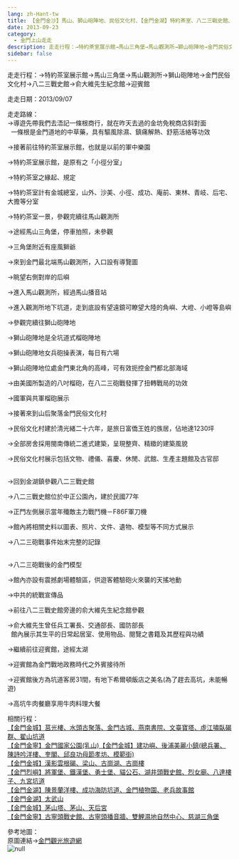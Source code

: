 ```yaml
---
lang: zh-Hant-tw
title: 【金門金沙】馬山、獅山砲陣地、民俗文化村、【金門金湖】特約茶室、八二三戰史館、俞大維紀念館、迎賓館
date: 2013-09-23
category: 
  - 金門上山走走
description: 走走行程：→特約茶室展示館→馬山三角堡→馬山觀測所→獅山砲陣地→金門民俗文化村→八二三戰史館→俞大維先生紀念館→迎賓館
sidebar: false
---
```


走走行程：→特約茶室展示館→馬山三角堡→馬山觀測所→獅山砲陣地→金門民俗文化村→八二三戰史館→俞大維先生紀念館→迎賓館

走走日期：2013/09/07

走走路線：  
→導遊先帶我們去浯記一條根商行，就在昨天去過的金坊免稅商店斜對面  
  一條根是金門道地的中草藥，具有驅風除濕、鎮痛解熱、舒筋活絡等功效  
[](http://photo.xuite.net/_pic/shiun101/8463936/345093351.jpg/redir)

→接著前往特約茶室展示館，也就是以前的軍中樂園  
[](http://photo.xuite.net/_pic/shiun101/8463936/345094195.jpg/redir)

→特約茶室展示館，是原有之「小徑分室」  
[](http://photo.xuite.net/_pic/shiun101/8463936/345094949.jpg/redir)

→特約茶室之緣起、規定  
[](http://photo.xuite.net/_pic/shiun101/8463936/345095599.jpg/redir)

→特約茶室計有金城總室，山外、沙美、小徑、成功、庵前、東林、青岐、后宅、大擔等分室  
[](http://photo.xuite.net/_pic/shiun101/8463936/345096233.jpg/redir)

→特約茶室一景，參觀完續往馬山觀測所  
[](http://photo.xuite.net/_pic/shiun101/8463936/345096866.jpg/redir)

→途經馬山三角堡，停車拍照，未參觀  
[](http://photo.xuite.net/_pic/shiun101/8463936/345098756.jpg/redir)

→三角堡附近有座風獅爺  
[](http://photo.xuite.net/_pic/shiun101/8463936/345099536.jpg/redir)

→來到金門最北端馬山觀測所，入口設有導覽圖  
[](http://photo.xuite.net/_pic/shiun101/8463936/345100337.jpg/redir)

→眺望右側對岸的后嶼  
[](http://photo.xuite.net/_pic/shiun101/8463936/345102305.jpg/redir)

→進入馬山觀測所，經過馬山播音站  
[](http://photo.xuite.net/_pic/shiun101/8463936/345101063.jpg/redir)

→進入觀測所地下坑道，走到底設有望遠鏡可瞭望大陸的角嶼、大嶝、小嶝等島嶼  
[](http://photo.xuite.net/_pic/shiun101/8463936/345101794.jpg/redir)

→參觀完續往獅山砲陣地  
[](http://photo.xuite.net/_pic/shiun101/8463936/345103025.jpg/redir)

→獅山砲陣地是全坑道式榴砲陣地  
[](http://photo.xuite.net/_pic/shiun101/8463936/345103678.jpg/redir)

→獅山砲陣地女兵砲操表演，每日有六場  
[](http://photo.xuite.net/_pic/shiun101/8463936/345104399.jpg/redir)

→獅山砲陣地位處金門東北角的高峰，可有效扼控金門都北部海域  
[](http://photo.xuite.net/_pic/shiun101/8463936/345105118.jpg/redir)

→由美國所製造的八吋榴砲，在八二三砲戰發揮了扭轉戰局的功效  
[](http://photo.xuite.net/_pic/shiun101/8463936/345106409.jpg/redir)

→國軍與共軍榴砲展示  
[](http://photo.xuite.net/_pic/shiun101/8463936/345107430.jpg/redir)

→接著來到山后聚落金門民俗文化村  
[](http://photo.xuite.net/_pic/shiun101/8463936/345108927.jpg/redir)

→民俗文化村建於清光緒二十六年，是旅日富僑王姓的族居，佔地達1230坪  
[](http://photo.xuite.net/_pic/shiun101/8463936/345110038.jpg/redir)

→全部房舍採用閩南傳統二進式建築，呈現整齊、精緻的建築風貌  
[](http://photo.xuite.net/_pic/shiun101/8463936/345111203.jpg/redir)

→民俗文化村展示包括文物、禮儀、喜慶、休閒、武館、生產主題館及古官邸  
[](http://photo.xuite.net/_pic/shiun101/8463936/345112005.jpg/redir)  
[](http://photo.xuite.net/_pic/shiun101/8463936/345112794.jpg/redir)

→回到金湖鎮參觀八二三戰史館  
[](http://photo.xuite.net/_pic/shiun101/8463936/345114064.jpg/redir)

→八二三戰史館位於中正公園內，建於民國77年  
[](http://photo.xuite.net/_pic/shiun101/8463936/345114803.jpg/redir)

→正門左側展示當年殲敵主力戰鬥機－F86F軍刀機  
[](http://photo.xuite.net/_pic/shiun101/8463936/345115464.jpg/redir)

→館內將相關史料以圖表、照片、文件、遺物、模型等不同方式展示  
[](http://photo.xuite.net/_pic/shiun101/8463936/345116940.jpg/redir)

→八二三砲戰事件始末完整的記錄  
[](http://photo.xuite.net/_pic/shiun101/8463936/345118620.jpg/redir)  
[](http://photo.xuite.net/_pic/shiun101/8463936/345119600.jpg/redir)

→八二三砲戰後的金門模型  
[](http://photo.xuite.net/_pic/shiun101/8463936/345120667.jpg/redir)

→館內亦設有震撼劇場體驗區，供遊客體驗砲火來襲的天搖地動  
[](http://photo.xuite.net/_pic/shiun101/8463936/345121603.jpg/redir)

→中共的統戰宣傳品  
[](http://photo.xuite.net/_pic/shiun101/8463936/345122381.jpg/redir)

→前往八二三戰史館旁邊的俞大維先生紀念館參觀  
[](http://photo.xuite.net/_pic/shiun101/8463936/345113461.jpg/redir)

→俞大維先生曾任兵工署長、交通部長、國防部長  
  館內展示其生平的日常起居室、使用物品、閱覽之書籍及其歷程與功績  
[](http://photo.xuite.net/_pic/shiun101/8463936/345122998.jpg/redir)

→繼續前往迎賓館，途經太湖  
[](http://photo.xuite.net/_pic/shiun101/8463936/345123597.jpg/redir)

→迎賓館為金門戰地政務時代之外賓接待所  
[](http://photo.xuite.net/_pic/shiun101/8463936/345124857.jpg/redir)

→迎賓館後方為坑道客房31間，有地下希爾頓飯店之美名(為了趕去高坑，未能暢遊)  
[](http://photo.xuite.net/_pic/shiun101/8463936/345125528.jpg/redir)

→高坑牛肉餐廳享用牛肉料理大餐

相關行程：  
[【金門金城】莒光樓、水頭古聚落、金門古城、燕南書院、文臺寶塔、虛江嘯臥碣群、翟山坑道](http://blog.xuite.net/shiun101/1013399/118095140)  
[【金門金寧】金門國家公園(乳山)【金門金城】建功嶼、後浦美麗小鎮(總兵署、陳詩吟洋樓、奎閣、邱良功母節孝坊、模範街)](http://blog.xuite.net/shiun101/1013399/118115478)  
[【金門金城】漢影雲根碣、梁山、古崗湖、古崗樓](http://blog.xuite.net/shiun101/1013399/118121827)  
[【金門烈嶼】將軍堡、鐵漢堡、勇士堡、貓公石、湖井頭戰史館、烈女廟、八達樓子、九宮坑道](http://blog.xuite.net/shiun101/1013399/118122658)  
[【金門金湖】陳景蘭洋樓、成功海防坑道、金門植物園、老兵故事館](http://blog.xuite.net/shiun101/1013399/118141360)  
[【金門金湖】太武山](http://blog.xuite.net/shiun101/1013399/118269126)  
[【金門金城】茅山塔、茅山、天后宮](http://blog.xuite.net/shiun101/1013399/118275291)  
[【金門金寧】古寧頭戰史館、古寧頭播音牆、雙鯉濕地自然中心、慈湖三角堡](http://blog.xuite.net/shiun101/1013399/118305859)

參考地圖：  
原圖連結→[金門觀光旅遊網](http://tour.kinmen.gov.tw/upload/relfile/trip/633941419108138807.jpg)  
![null](image/343898065_l.jpg)